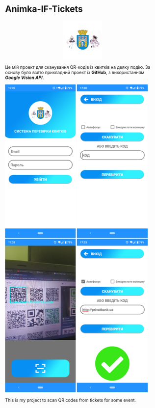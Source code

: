 # Animka-IF-Tickets

<p align="center"><img width="128" height="128" src="app/src/main/res/drawable-hdpi/icon.png" /></p>

Це мій проект для сканування QR-кодів із квитків на деяку подію.
За основу було взято прикладний проект із **GitHub**, з використанням ***Google Vision API***.

<p>
  <img src="screens/sc1.png" height="500px"/>
  <img src="screens/sc2.png" height="500px"/>
  <img src="screens/sc3.png" height="500px"/>
  <img src="screens/sc4.png" height="500px"/>
</p>




This is my project to scan QR codes from tickets for some event.

